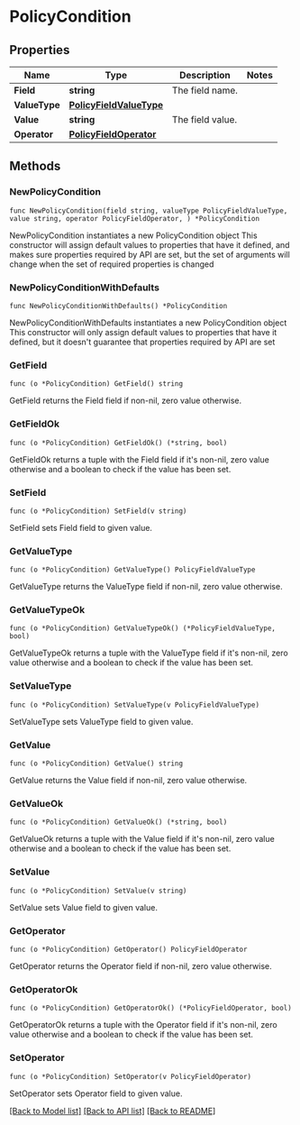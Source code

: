 # PolicyCondition

## Properties

Name | Type | Description | Notes
------------ | ------------- | ------------- | -------------
**Field** | **string** | The field name. | 
**ValueType** | [**PolicyFieldValueType**](PolicyFieldValueType.md) |  | 
**Value** | **string** | The field value. | 
**Operator** | [**PolicyFieldOperator**](PolicyFieldOperator.md) |  | 

## Methods

### NewPolicyCondition

`func NewPolicyCondition(field string, valueType PolicyFieldValueType, value string, operator PolicyFieldOperator, ) *PolicyCondition`

NewPolicyCondition instantiates a new PolicyCondition object
This constructor will assign default values to properties that have it defined,
and makes sure properties required by API are set, but the set of arguments
will change when the set of required properties is changed

### NewPolicyConditionWithDefaults

`func NewPolicyConditionWithDefaults() *PolicyCondition`

NewPolicyConditionWithDefaults instantiates a new PolicyCondition object
This constructor will only assign default values to properties that have it defined,
but it doesn't guarantee that properties required by API are set

### GetField

`func (o *PolicyCondition) GetField() string`

GetField returns the Field field if non-nil, zero value otherwise.

### GetFieldOk

`func (o *PolicyCondition) GetFieldOk() (*string, bool)`

GetFieldOk returns a tuple with the Field field if it's non-nil, zero value otherwise
and a boolean to check if the value has been set.

### SetField

`func (o *PolicyCondition) SetField(v string)`

SetField sets Field field to given value.


### GetValueType

`func (o *PolicyCondition) GetValueType() PolicyFieldValueType`

GetValueType returns the ValueType field if non-nil, zero value otherwise.

### GetValueTypeOk

`func (o *PolicyCondition) GetValueTypeOk() (*PolicyFieldValueType, bool)`

GetValueTypeOk returns a tuple with the ValueType field if it's non-nil, zero value otherwise
and a boolean to check if the value has been set.

### SetValueType

`func (o *PolicyCondition) SetValueType(v PolicyFieldValueType)`

SetValueType sets ValueType field to given value.


### GetValue

`func (o *PolicyCondition) GetValue() string`

GetValue returns the Value field if non-nil, zero value otherwise.

### GetValueOk

`func (o *PolicyCondition) GetValueOk() (*string, bool)`

GetValueOk returns a tuple with the Value field if it's non-nil, zero value otherwise
and a boolean to check if the value has been set.

### SetValue

`func (o *PolicyCondition) SetValue(v string)`

SetValue sets Value field to given value.


### GetOperator

`func (o *PolicyCondition) GetOperator() PolicyFieldOperator`

GetOperator returns the Operator field if non-nil, zero value otherwise.

### GetOperatorOk

`func (o *PolicyCondition) GetOperatorOk() (*PolicyFieldOperator, bool)`

GetOperatorOk returns a tuple with the Operator field if it's non-nil, zero value otherwise
and a boolean to check if the value has been set.

### SetOperator

`func (o *PolicyCondition) SetOperator(v PolicyFieldOperator)`

SetOperator sets Operator field to given value.



[[Back to Model list]](../README.md#documentation-for-models) [[Back to API list]](../README.md#documentation-for-api-endpoints) [[Back to README]](../README.md)


